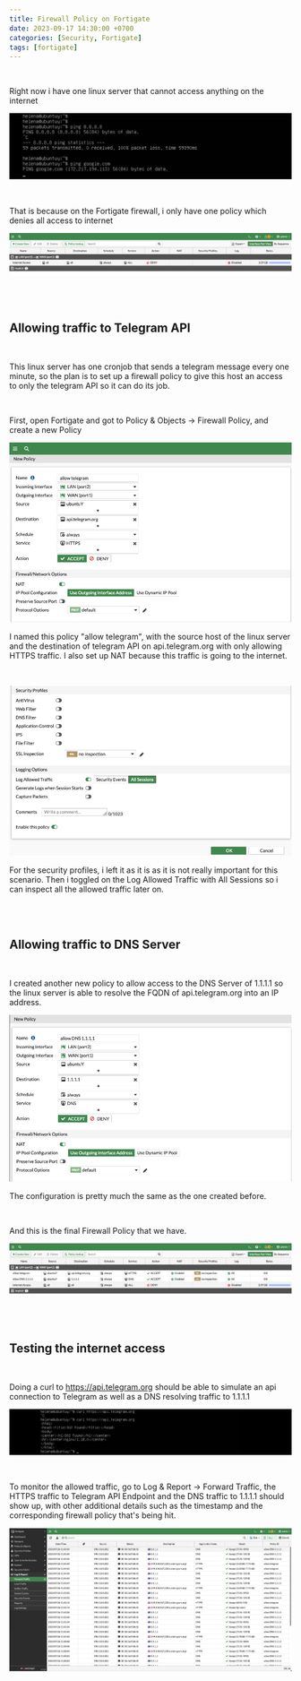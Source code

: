 ```yaml
---
title: Firewall Policy on Fortigate
date: 2023-09-17 14:30:00 +0700
categories: [Security, Fortigate]
tags: [fortigate]
---
```


<br>

Right now i have one linux server that cannot access anything on the internet

![01](/static/2023-07-26-fortigate-firewall/01.png)

<br>

That is because on the Fortigate firewall, i only have one policy which denies all access to internet

![02](/static/2023-07-26-fortigate-firewall/02.png)

<br>

<br>


## Allowing traffic to Telegram API

<br>

This linux server has one cronjob that sends a telegram message every one minute, so the plan is to set up a firewall policy to give this host an access to only the telegram API so it can do its job.

<br>

First, open Fortigate and got to Policy & Objects -> Firewall Policy, and create a new Policy

![03](/static/2023-07-26-fortigate-firewall/03.png)

I named this policy "allow telegram", with the source host of the linux server and the destination of telegram API on api.telegram.org with only allowing HTTPS traffic.
I also set up NAT because this traffic is going to the internet.

<br>

![04](/static/2023-07-26-fortigate-firewall/04.png)

For the security profiles, i left it as it is as it is not really important for this scenario.
Then i toggled on the Log Allowed Traffic with All Sessions so i can inspect all the allowed traffic later on.

<br>

<br>


## Allowing traffic to DNS Server

<br>

I created another new policy to allow access to the DNS Server of 1.1.1.1 so the linux server is able to resolve the FQDN of api.telegram.org into an IP address.

![05](/static/2023-07-26-fortigate-firewall/05.png)

The configuration is pretty much the same as the one created before.

<br>

And this is the final Firewall Policy that we have.

![06](/static/2023-07-26-fortigate-firewall/06.png)


<br>

<br>

## Testing the internet access

<br>

Doing a curl to https://api.telegram.org should be able to simulate an api connection to Telegram as well as a DNS resolving traffic to 1.1.1.1

![07](/static/2023-07-26-fortigate-firewall/07.png)

<br>

To monitor the allowed traffic, go to Log & Report -> Forward Traffic, the HTTPS traffic to Telegram API Endpoint and the DNS traffic to 1.1.1.1 should show up, with other additional details such as the timestamp and the corresponding firewall policy that's being hit.

![08](/static/2023-07-26-fortigate-firewall/08.png)

